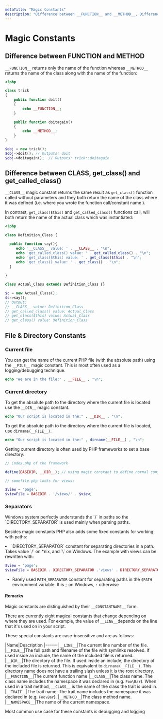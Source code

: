 ```yaml
---
metaTitle: "Magic Constants"
description: "Difference between __FUNCTION__ and __METHOD__, Difference between __CLASS__, get_class() and get_called_class(), File & Directory Constants"
---
```


# Magic Constants



## Difference between __FUNCTION__ and __METHOD__


`__FUNCTION__` returns only the name of the function whereas `__METHOD__` returns the name of the class along with the name of the function:

```php
<?php

class trick
{
    public function doit()
    {
        echo __FUNCTION__;
    }

    public function doitagain()
    {
        echo __METHOD__;
    }
}

$obj = new trick();
$obj->doit(); // Outputs: doit
$obj->doitagain();  // Outputs: trick::doitagain

```



## Difference between __CLASS__, get_class() and get_called_class()


`__CLASS__` magic constant returns the same result as `get_class()` function called without parameters and they both return the name of the class where it was defined (i.e. where you wrote the function call/constant name ).

In contrast, `get_class($this)` and `get_called_class()` functions call, will both return the name of the actual class which was instantiated:

```php
<?php

class Definition_Class {

  public function say(){
     echo '__CLASS__ value: ' . __CLASS__ . "\n";
     echo 'get_called_class() value: ' . get_called_class() . "\n";
     echo 'get_class($this) value: ' . get_class($this) . "\n";
     echo 'get_class() value: ' . get_class() . "\n";
  }
  
}

class Actual_Class extends Definition_Class {}

$c = new Actual_Class();
$c->say();
// Output:
// __CLASS__ value: Definition_Class
// get_called_class() value: Actual_Class
// get_class($this) value: Actual_Class
// get_class() value: Definition_Class

```



## File & Directory Constants


### Current file

You can get the name of the current PHP file (with the absolute path) using the `__FILE__` magic constant. This is most often used as a logging/debugging technique.

```php
echo "We are in the file:" , __FILE__ , "\n";

```

### Current directory

To get the absolute path to the directory where the current file is located use the `__DIR__` magic constant.

```php
echo "Our script is located in the:" , __DIR__ , "\n";

```

To get the absolute path to the directory where the current file is located, use `dirname(__FILE__)`.

```php
echo "Our script is located in the:" , dirname(__FILE__) , "\n";

```

Getting current directory is often used by PHP frameworks to set a base directory:

```php
// index.php of the framework

define(BASEDIR, __DIR__); // using magic constant to define normal constant

```

```php
// somefile.php looks for views:

$view = 'page';
$viewFile = BASEDIR . '/views/' . $view;

```

### Separators

> 
<p>Windows system perfectly understands the `/` in paths so the
`DIRECTORY_SEPARATOR` is used mainly when parsing paths.</p>


Besides magic constants PHP also adds some fixed constants for working with paths:

<li>`DIRECTORY_SEPARATOR` constant for separating directories in a path. Takes value  `/` on *nix, and `\` on Windows.
The example with views can be rewritten with:</li>

```php
$view = 'page';
$viewFile = BASEDIR . DIRECTORY_SEPARATOR .'views' . DIRECTORY_SEPARATOR . $view;

```


- Rarely used `PATH_SEPARATOR` constant for separating paths in the `$PATH` environment variable. It is `;` on Windows, `:` otherwise



#### Remarks


Magic constants are distinguished by their `__CONSTANTNAME__` form.

There are currently eight magical constants that change depending on where they are used. For example, the value of `__LINE__`depends on the line that it's used on in your script.

These special constants are case-insensitive and are as follows:

|Name|Description
|------
|`__LINE__`|The current line number of the file.
|`__FILE__`|The full path and filename of the file with symlinks resolved. If used inside an include, the name of the included file is returned.
|`__DIR__`|The directory of the file. If used inside an include, the directory of the included file is returned. This is equivalent to `dirname(__FILE__)`. This directory name does not have a trailing slash unless it is the root directory.
|`__FUNCTION__`|The current function name
|`__CLASS__`|The class name. The class name includes the namespace it was declared in (e.g. `Foo\Bar`). When used in a trait method, `__CLASS__` is the name of the class the trait is used in.
|`__TRAIT__`|The trait name. The trait name includes the namespace it was declared in (e.g. `Foo\Bar`).
|`__METHOD__`|The class method name.
|`__NAMESPACE__`|The name of the current namespace.

Most common use case for these constants is debugging and logging

